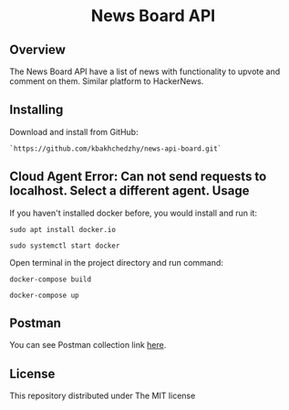
<h1 align="center">News Board API</h1>

Overview
---

The News Board API have a list of news with functionality to upvote and comment on them.
Similar platform to HackerNews.

Installing
---

Download and install from GitHub:


    `https://github.com/kbakhchedzhy/news-api-board.git`

Cloud Agent Error: Can not send requests to localhost. Select a different agent.
Usage
---

If you haven't installed docker before, you would install and run it:

```
sudo apt install docker.io

sudo systemctl start docker
```

Open terminal in the project directory and run command:

```
docker-compose build

docker-compose up
```

Postman
---

You can see Postman collection link [here](https://www.getpostman.com/collections/31f17abf124504e9054e).

License
---

This repository distributed under The MIT license
